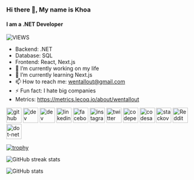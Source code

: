 ### Hi there 👋, My name is Khoa
#### I am a .NET Developer
![VIEWS](https://gpvc.arturio.dev/wentallout)

- Backend: .NET
- Database: SQL
- Frontend: React, Next.js
- 🔭 I’m currently working on my life 
- 🌱 I’m currently learning Next.js 
- 📫 How to reach me: wentallout@gmail.com 
- ⚡ Fun fact: I hate big companies
- Metrics: https://metrics.lecoq.io/about/wentallout


[<img src='https://cdn.jsdelivr.net/npm/simple-icons@3.0.1/icons/github.svg' alt='github' height='40'>](https://github.com/wentallout)  [<img src='https://cdn.jsdelivr.net/npm/simple-icons@3.0.1/icons/dev-dot-to.svg' alt='dev' height='40'>](https://dev.to/wentallout)  [<img src='https://cdn.jsdelivr.net/npm/simple-icons@3.0.1/icons/hashnode.svg' alt='dev' height='40'>](https://khoa.hashnode.dev)  [<img src='https://cdn.jsdelivr.net/npm/simple-icons@3.0.1/icons/linkedin.svg' alt='linkedin' height='40'>](https://www.linkedin.com/in/wentallout/)  [<img src='https://cdn.jsdelivr.net/npm/simple-icons@3.0.1/icons/facebook.svg' alt='facebook' height='40'>](https://www.facebook.com/wentallout)  [<img src='https://cdn.jsdelivr.net/npm/simple-icons@3.0.1/icons/instagram.svg' alt='instagram' height='40'>](https://www.instagram.com/wentallout/)  [<img src='https://cdn.jsdelivr.net/npm/simple-icons@3.0.1/icons/twitter.svg' alt='twitter' height='40'>](https://twitter.com/wentallout)  [<img src='https://cdn.jsdelivr.net/npm/simple-icons@3.0.1/icons/codepen.svg' alt='codepen' height='40'>](https://codepen.io/wentallout)  [<img src='https://cdn.jsdelivr.net/npm/simple-icons@3.0.1/icons/codesandbox.svg' alt='codesandbox' height='40'>](https://codesandbox.io/u/wentallout)  [<img src='https://cdn.jsdelivr.net/npm/simple-icons@3.0.1/icons/stackoverflow.svg' alt='stackoverflow' height='40'>](https://stackoverflow.com/users/16993772)  [<img src='https://cdn.jsdelivr.net/npm/simple-icons@3.0.1/icons/reddit.svg' alt='Reddit' height='40'>](https://www.reddit.com/user/wentallout)  [<img src='https://cdn.jsdelivr.net/npm/simple-icons@3.0.1/icons/dot-net.svg' alt='dot-net' height='40'>](https://docs.microsoft.com/en-us/dotnet/)  

[![trophy](https://github-profile-trophy.vercel.app/?username=wentallout&row=2&column=3&theme=onedark)](https://github.com/ryo-ma/github-profile-trophy)

![GitHub streak stats](https://github-readme-streak-stats.herokuapp.com/?user=wentallout&theme=onedark)
 
![GitHub stats](https://github-readme-stats.vercel.app/api?username=wentallout&show_icons=true&theme=onedark)  


 

 

  
